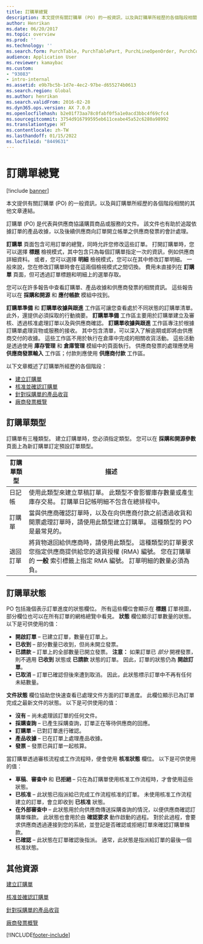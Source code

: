 ```yaml
---
title: 訂購單總覽
description: 本文提供有關訂購單 (PO) 的一般資訊，以及與訂購單所經歷的各個階段相關的其他文章連結。
author: Henrikan
ms.date: 06/20/2017
ms.topic: overview
ms.prod: ''
ms.technology: ''
ms.search.form: PurchTable, PurchTablePart, PurchLineOpenOrder, PurchConfirmationRequestJournal
audience: Application User
ms.reviewer: kamaybac
ms.custom:
- "93083"
- intro-internal
ms.assetid: e9b7bc5b-1d7e-4ec2-97be-d655274b0613
ms.search.region: Global
ms.author: henrikan
ms.search.validFrom: 2016-02-28
ms.dyn365.ops.version: AX 7.0.0
ms.openlocfilehash: b2e01f73aa78c0fabf0f5a1e0acd3bbc4f69cfc4
ms.sourcegitcommit: 3754d916799595eb611ceabe45a52c6280a98992
ms.translationtype: HT
ms.contentlocale: zh-TW
ms.lasthandoff: 01/15/2022
ms.locfileid: "8449631"
---
```

# <a name="purchase-order-overview"></a>訂購單總覽

[!include [banner](../includes/banner.md)]

本文提供有關訂購單 (PO) 的一般資訊，以及與訂購單所經歷的各個階段相關的其他文章連結。

訂購單 (PO) 是代表與供應商協議購買商品或服務的文件。 該文件也有助於追蹤依據訂單的產品收據，以及後續供應商向訂單開立帳單之供應商發票的會計處理。  

**訂購單** 頁面包含可用訂單的總覽，同時允許您修改這些訂單。 打開訂購單時，您可以選擇 **標題** 檢視模式，其中包含只為每個訂購單指定一次的資訊，例如供應商詳細資料。 或者，您可以選擇 **明細** 檢視模式，您可以在其中修改訂單明細。 一般來說，您在修改訂購單時會在這兩個檢視模式之間切換。 費用未直接列在 **訂購單** 頁面，但可透過訂單標題和明細上的選單存取。  

您可以在許多報告中查看訂購單、產品收據和供應商發票的相關資訊。 這些報告可以在 **採購和開源** 和 **應付帳款** 模組中找到。  

**訂購單準備** 和 **訂購單收據與跟進** 工作區可讓您查看處於不同狀態的訂購單清單。 此外，還提供必須採取的行動摘要。 **訂購單準備** 工作區主要用於訂購單建立及審核、透過核准處理訂單以及與供應商確認。 **訂購單收據與跟進** 工作區專注於根據訂購單處理貨物或服務的接收。 其中包含清單，可以深入了解逾期或即將由供應商交付的收據。 這些工作區不用於執行在倉庫中完成的相關收貨活動。 這些活動是透過使用 **庫存管理** 和 **倉庫管理** 模組中的頁面執行。 供應商發票的處理應使用 **供應商發票輸入** 工作區；付款則應使用 **供應商付款** 工作區。  

以下文章概述了訂購單所經歷的各個階段：

-   [建立訂購單](purchase-order-creation.md)
-   [核准並確認訂購單](purchase-order-approval-confirmation.md)
-   [針對採購單的產品收貨](product-receipt-against-purchase-orders.md)
-   [廠商發票概覽](../../finance/accounts-payable/vendor-invoices-overview.md)

## <a name="types-of-purchase-orders"></a>訂購單類型
訂購單有三種類型。 建立訂購單時，您必須指定類型。 您可以在 **採購和開源參數** 頁面上為新訂購單訂定預設訂單類型。

| 訂購單類型        | 描述                                                                                                                                                                                                                                                                           |
|----------------|---------------------------------------------------------------------------------------------------------------------------------------------------------------------------------------------------------------------------------------------------------------------------------------|
| 日記帳        | 使用此類型來建立草稿訂單。 此類型不會影響庫存數量或產生庫存交易。 訂購單日記帳明細不包含在總排程中。                                                                                                       |
| 訂購單 | 當與供應商確認訂單時，以及在向供應商付款之前透過收貨和開票處理訂單時，請使用此類型建立訂購單。 這種類型的 PO 是最常見的。                                                                          |
| 退回訂單 | 將貨物退回給供應商時，請使用此類型。 這種類型的訂單要求您指定供應商提供給您的退貨授權 (RMA) 編號。 您在訂購單的 **一般** 索引標籤上指定 RMA 編號。 訂單明細的數量必須為負。 |

## <a name="purchase-order-statuses"></a>訂購單狀態
PO 包括幾個表示訂單進度的狀態欄位。 所有這些欄位會顯示在 **標題** 訂單視圖，部分欄位也可以在所有訂單的網格總覽中看見。 **狀態** 欄位顯示訂單數量的狀態。 以下是可供使用的值：

-   **開啟訂單** – 已建立訂單，數量在訂單上。
-   **已收到** – 部分數量已收到，但尚未開立發票。
-   **已請款** – 訂單上的全部數量已開立發票。 **注意：** 如果訂單已 *部分* 開裡發票，則不適用 **已收到** 狀態或 **已請款** 狀態的訂單。 因此，訂單的狀態仍為 **開啟訂單**。
-   **已取消** – 訂單已確認但後來遭到取消。 因此，此狀態標示訂單中不再有任何未結數量。

**文件狀態** 欄位協助您快速查看已處理文件方面的訂單進度。 此欄位顯示已為訂單完成之最新文件的狀態。 以下是可供使用的值：

-   **沒有** – 尚未處理該訂單的任何文件。
-   **採購查詢** – 已產生採購查詢，訂單正在等待供應商的回應。
-   **訂購單** – 已對訂單進行確認。
-   **產品收據** – 已在訂單上處理產品收據。
-   **發票** – 發票已與訂單一起核算。

當訂購單透過審核流程或工作流程時，便會使用 **核准狀態** 欄位。 以下是可供使用的值：

-   **草稿**、**審查中** 和 **已拒絕** – 只在為訂購單使用核准工作流程時，才會使用這些狀態。
-   **已核准** – 此狀態已指派給已完成工作流程核准的訂單。 未使用核准工作流程建立的訂單，會立即收到 **已核准** 狀態。
-   **在外部審查中** – 此狀態用於向供應商傳送採購查詢的情況，以便供應商確認訂購單條款。 此狀態也會用於由 **確認要求** 動作啟動的過程。 對於此過程，會要求供應商透過連接到您的系統，並登記是否確認或拒絕訂單來確認訂購單條款。
-   **已確認** – 此狀態在訂單確認後指派。 通常，此狀態是指派給訂單的最後一個核准狀態。


## <a name="additional-resources"></a>其他資源

[建立訂購單](purchase-order-creation.md)

[核准並確認訂購單](purchase-order-approval-confirmation.md)

[針對採購單的產品收貨](product-receipt-against-purchase-orders.md)

[廠商發票概覽](../../finance/accounts-payable/vendor-invoices-overview.md)





[!INCLUDE[footer-include](../../includes/footer-banner.md)]